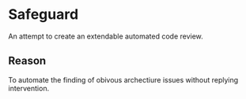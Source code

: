 # Safeguard

An attempt to create an extendable automated code review.

## Reason

To automate the finding of obivous archectiure issues without replying intervention.
